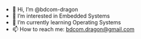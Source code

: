 - 👋 Hi, I’m @bdcom-dragon
- 👀 I’m interested in Embedded Systems
- 🌱 I’m currently learning Operating Systems
- 📫 How to reach me: bdcom.dragon@gmail.com
